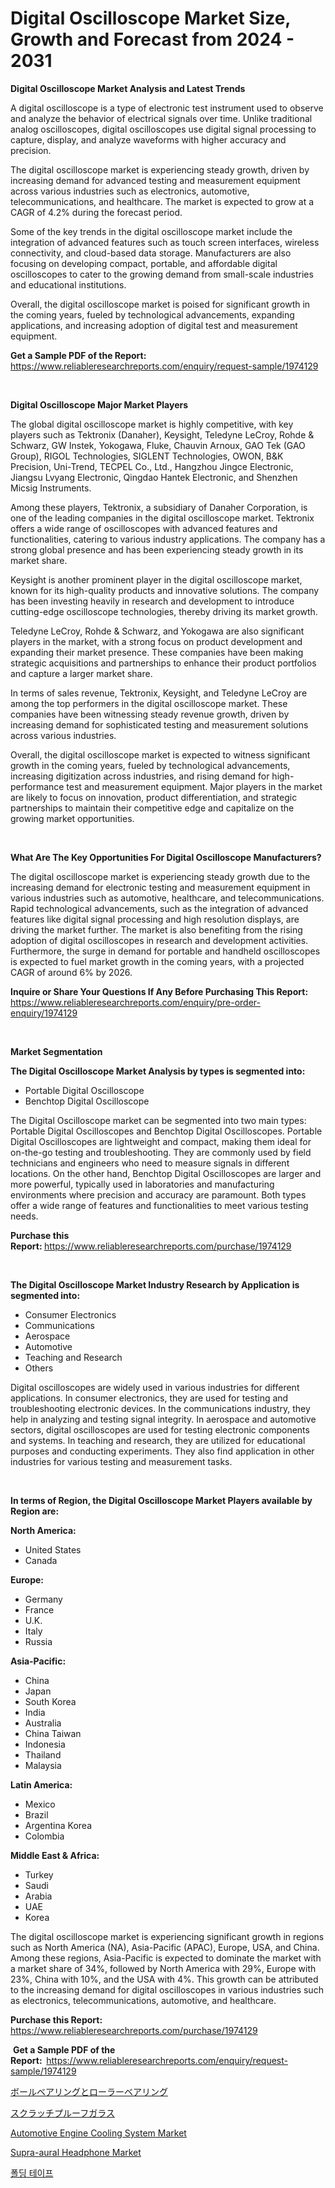 <p><h1>Digital Oscilloscope Market Size, Growth and Forecast from 2024 - 2031</h1></p><p><strong>Digital Oscilloscope Market Analysis and Latest Trends</strong></p>
<p><p>A digital oscilloscope is a type of electronic test instrument used to observe and analyze the behavior of electrical signals over time. Unlike traditional analog oscilloscopes, digital oscilloscopes use digital signal processing to capture, display, and analyze waveforms with higher accuracy and precision.</p><p>The digital oscilloscope market is experiencing steady growth, driven by increasing demand for advanced testing and measurement equipment across various industries such as electronics, automotive, telecommunications, and healthcare. The market is expected to grow at a CAGR of 4.2% during the forecast period.</p><p>Some of the key trends in the digital oscilloscope market include the integration of advanced features such as touch screen interfaces, wireless connectivity, and cloud-based data storage. Manufacturers are also focusing on developing compact, portable, and affordable digital oscilloscopes to cater to the growing demand from small-scale industries and educational institutions.</p><p>Overall, the digital oscilloscope market is poised for significant growth in the coming years, fueled by technological advancements, expanding applications, and increasing adoption of digital test and measurement equipment.</p></p>
<p><strong>Get a Sample PDF of the Report:&nbsp;</strong> <a href="https://www.reliableresearchreports.com/enquiry/request-sample/1974129">https://www.reliableresearchreports.com/enquiry/request-sample/1974129</a></p>
<p>&nbsp;</p>
<p><strong>Digital Oscilloscope Major Market Players</strong></p>
<p><p>The global digital oscilloscope market is highly competitive, with key players such as Tektronix (Danaher), Keysight, Teledyne LeCroy, Rohde & Schwarz, GW Instek, Yokogawa, Fluke, Chauvin Arnoux, GAO Tek (GAO Group), RIGOL Technologies, SIGLENT Technologies, OWON, B&K Precision, Uni-Trend, TECPEL Co., Ltd., Hangzhou Jingce Electronic, Jiangsu Lvyang Electronic, Qingdao Hantek Electronic, and Shenzhen Micsig Instruments.</p><p>Among these players, Tektronix, a subsidiary of Danaher Corporation, is one of the leading companies in the digital oscilloscope market. Tektronix offers a wide range of oscilloscopes with advanced features and functionalities, catering to various industry applications. The company has a strong global presence and has been experiencing steady growth in its market share.</p><p>Keysight is another prominent player in the digital oscilloscope market, known for its high-quality products and innovative solutions. The company has been investing heavily in research and development to introduce cutting-edge oscilloscope technologies, thereby driving its market growth.</p><p>Teledyne LeCroy, Rohde & Schwarz, and Yokogawa are also significant players in the market, with a strong focus on product development and expanding their market presence. These companies have been making strategic acquisitions and partnerships to enhance their product portfolios and capture a larger market share.</p><p>In terms of sales revenue, Tektronix, Keysight, and Teledyne LeCroy are among the top performers in the digital oscilloscope market. These companies have been witnessing steady revenue growth, driven by increasing demand for sophisticated testing and measurement solutions across various industries.</p><p>Overall, the digital oscilloscope market is expected to witness significant growth in the coming years, fueled by technological advancements, increasing digitization across industries, and rising demand for high-performance test and measurement equipment. Major players in the market are likely to focus on innovation, product differentiation, and strategic partnerships to maintain their competitive edge and capitalize on the growing market opportunities.</p></p>
<p>&nbsp;</p>
<p><strong>What Are The Key Opportunities For Digital Oscilloscope Manufacturers?</strong></p>
<p><p>The digital oscilloscope market is experiencing steady growth due to the increasing demand for electronic testing and measurement equipment in various industries such as automotive, healthcare, and telecommunications. Rapid technological advancements, such as the integration of advanced features like digital signal processing and high resolution displays, are driving the market further. The market is also benefiting from the rising adoption of digital oscilloscopes in research and development activities. Furthermore, the surge in demand for portable and handheld oscilloscopes is expected to fuel market growth in the coming years, with a projected CAGR of around 6% by 2026.</p></p>
<p><strong>Inquire or Share Your Questions If Any Before Purchasing This Report:</strong> <a href="https://www.reliableresearchreports.com/enquiry/pre-order-enquiry/1974129">https://www.reliableresearchreports.com/enquiry/pre-order-enquiry/1974129</a></p>
<p>&nbsp;</p>
<p><strong>Market Segmentation</strong></p>
<p><strong>The Digital Oscilloscope Market Analysis by types is segmented into:</strong></p>
<p><ul><li>Portable Digital Oscilloscope</li><li>Benchtop Digital Oscilloscope</li></ul></p>
<p><p>The Digital Oscilloscope market can be segmented into two main types: Portable Digital Oscilloscopes and Benchtop Digital Oscilloscopes. Portable Digital Oscilloscopes are lightweight and compact, making them ideal for on-the-go testing and troubleshooting. They are commonly used by field technicians and engineers who need to measure signals in different locations. On the other hand, Benchtop Digital Oscilloscopes are larger and more powerful, typically used in laboratories and manufacturing environments where precision and accuracy are paramount. Both types offer a wide range of features and functionalities to meet various testing needs.</p></p>
<p><strong>Purchase this Report:&nbsp;</strong><a href="https://www.reliableresearchreports.com/purchase/1974129">https://www.reliableresearchreports.com/purchase/1974129</a></p>
<p>&nbsp;</p>
<p><strong>The Digital Oscilloscope Market Industry Research by Application is segmented into:</strong></p>
<p><ul><li>Consumer Electronics</li><li>Communications</li><li>Aerospace</li><li>Automotive</li><li>Teaching and Research</li><li>Others</li></ul></p>
<p><p>Digital oscilloscopes are widely used in various industries for different applications. In consumer electronics, they are used for testing and troubleshooting electronic devices. In the communications industry, they help in analyzing and testing signal integrity. In aerospace and automotive sectors, digital oscilloscopes are used for testing electronic components and systems. In teaching and research, they are utilized for educational purposes and conducting experiments. They also find application in other industries for various testing and measurement tasks.</p></p>
<p>&nbsp;</p>
<p><strong>In terms of Region, the Digital Oscilloscope Market Players available by Region are:</strong></p>
<p>
    <p> <strong> North America: </strong>
        <ul>
            <li>United States</li>
            <li>Canada</li>
        </ul>
        </p> 
    <p> <strong> Europe: </strong>
        <ul>
            <li>Germany</li>
            <li>France</li>
            <li>U.K.</li>
            <li>Italy</li>
            <li>Russia</li>
        </ul>
        </p> 
    <p> <strong> Asia-Pacific: </strong>
        <ul>
            <li>China</li>
            <li>Japan</li>
            <li>South Korea</li>
            <li>India</li>
            <li>Australia</li>
            <li>China Taiwan</li>
            <li>Indonesia</li>
            <li>Thailand</li>
            <li>Malaysia</li>
        </ul>
        </p> 
    <p> <strong> Latin America: </strong>
        <ul>
            <li>Mexico</li>
            <li>Brazil</li>
            <li>Argentina Korea</li>
            <li>Colombia</li>
        </ul>
        </p> 
    <p> <strong> Middle East & Africa: </strong>
        <ul>
            <li>Turkey</li>
            <li>Saudi</li>
            <li>Arabia</li>
            <li>UAE</li>
            <li>Korea</li>
        </ul>
    </p>
    </p>
<p><p>The digital oscilloscope market is experiencing significant growth in regions such as North America (NA), Asia-Pacific (APAC), Europe, USA, and China. Among these regions, Asia-Pacific is expected to dominate the market with a market share of 34%, followed by North America with 29%, Europe with 23%, China with 10%, and the USA with 4%. This growth can be attributed to the increasing demand for digital oscilloscopes in various industries such as electronics, telecommunications, automotive, and healthcare.</p></p>
<p><strong>Purchase this Report: </strong><a href="https://www.reliableresearchreports.com/purchase/1974129">https://www.reliableresearchreports.com/purchase/1974129</a></p>
<p>&nbsp;<strong>Get a Sample PDF of the Report:&nbsp;&nbsp;</strong><a href="https://www.reliableresearchreports.com/enquiry/request-sample/1974129">https://www.reliableresearchreports.com/enquiry/request-sample/1974129</a></p>
<p><strong></strong></p>
<p><p><a href="https://github.com/EthanMorar2011/Market-Research-Report-List-1/blob/main/38970629682.md">ボールベアリングとローラーベアリング</a></p><p><a href="https://github.com/dzy793153605/Market-Research-Report-List-1/blob/main/56249639681.md">スクラッチプルーフガラス</a></p><p><a href="https://issuu.com/reportprime-2/docs/automotive-engine-cooling-system-market-size-2030.">Automotive Engine Cooling System Market</a></p><p><a href="https://github.com/moyahfrancoestellec51j635wcx/Market-Research-Report-List-1/blob/main/supra-aural-headphone-market.md">Supra-aural Headphone Market</a></p><p><a href="https://github.com/WilburKihn5676/Market-Research-Report-List-1/blob/main/76121638989.md">폴딩 테이프</a></p></p>